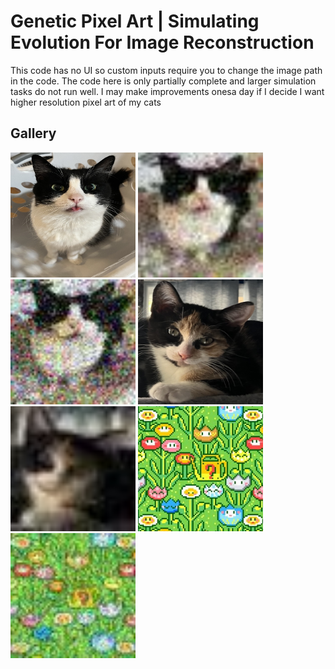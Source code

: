 # Genetic Pixel Art | Simulating Evolution For Image Reconstruction

This code has no UI so custom inputs require you to change the image path in the code. The code here is only partially complete and larger simulation tasks do not run well. I may make improvements onesa day if I decide I want higher resolution pixel art of my cats


## Gallery

<img src="images/input-examples/cats/stonky.jpg" alt="Steve aka Stonky Input Image" width="200" height="200">
<img src="images/results/results-stonky1.jpg" alt="Output 1 (Steve)" width="200" height="200">
<img src="images/results/results-stonky2.jpg" alt="Output 2 (Steve)" width="200" height="200">


<img src="images/input-examples/cats/cleo.jpg" alt="Cleo Input Image" width="200" height="200">
<img src="images/results/result-cleo.jpg" alt="Output 3 (Cleo)" width="200" height="200">


<img src="images/input-examples/misc/flowers.jpg" alt="Mario(?) Flowers Input Image" width="200" height="200">
<img src="images/results/result-flowers.jpg" alt="Output 4" width="200" height="200">
